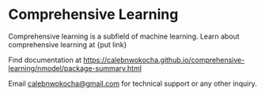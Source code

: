# Comprehensive Learning 

Comprehensive learning is a subfield of machine learning. Learn about comprehensive learning at {put link}

Find documentation at https://calebnwokocha.github.io/comprehensive-learning/nmodel/package-summary.html

Email calebnwokocha@gmail.com for technical support or any other inquiry.
